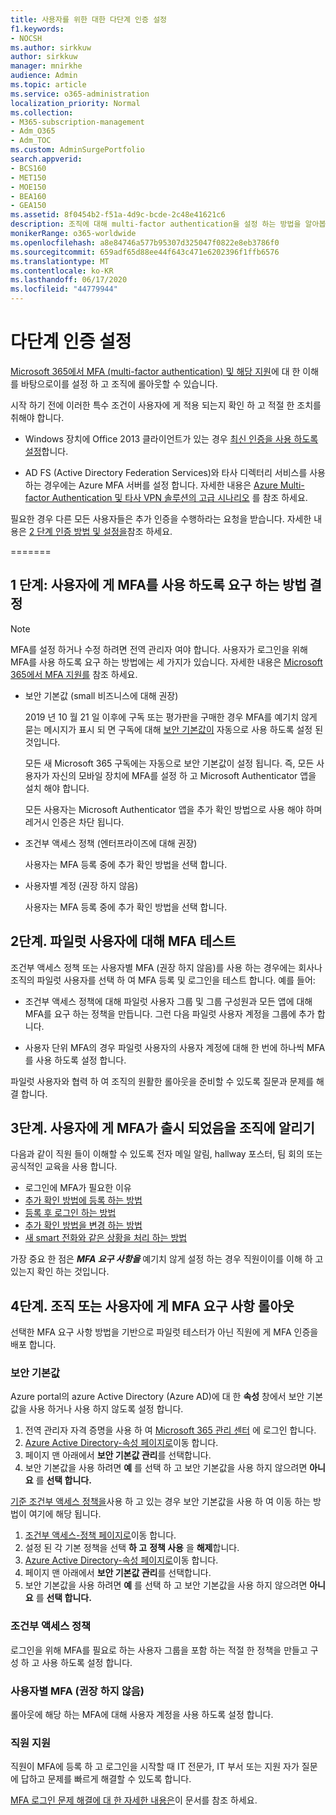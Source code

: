 ```yaml
---
title: 사용자를 위한 대한 다단계 인증 설정
f1.keywords:
- NOCSH
ms.author: sirkkuw
author: sirkkuw
manager: mnirkhe
audience: Admin
ms.topic: article
ms.service: o365-administration
localization_priority: Normal
ms.collection:
- M365-subscription-management
- Adm_O365
- Adm_TOC
ms.custom: AdminSurgePortfolio
search.appverid:
- BCS160
- MET150
- MOE150
- BEA160
- GEA150
ms.assetid: 8f0454b2-f51a-4d9c-bcde-2c48e41621c6
description: 조직에 대해 multi-factor authentication을 설정 하는 방법을 알아봅니다.
monikerRange: o365-worldwide
ms.openlocfilehash: a8e84746a577b95307d325047f0822e8eb3786f0
ms.sourcegitcommit: 659adf65d88ee44f643c471e6202396f1ffb6576
ms.translationtype: MT
ms.contentlocale: ko-KR
ms.lasthandoff: 06/17/2020
ms.locfileid: "44779944"
---
```

# <a name="set-up-multi-factor-authentication"></a>다단계 인증 설정
  
[Microsoft 365에서 MFA (multi-factor authentication) 및 해당 지원](multi-factor-authentication-microsoft-365.md)에 대 한 이해를 바탕으로이를 설정 하 고 조직에 롤아웃할 수 있습니다.

시작 하기 전에 이러한 특수 조건이 사용자에 게 적용 되는지 확인 하 고 적절 한 조치를 취해야 합니다.

- Windows 장치에 Office 2013 클라이언트가 있는 경우 [최신 인증을 사용 하도록 설정](https://docs.microsoft.com/microsoft-365/admin/security-and-compliance/enable-modern-authentication)합니다.

- AD FS (Active Directory Federation Services)와 타사 디렉터리 서비스를 사용 하는 경우에는 Azure MFA 서버를 설정 합니다. 자세한 내용은 [Azure Multi-factor Authentication 및 타사 VPN 솔루션의 고급 시나리오](https://docs.microsoft.com/azure/active-directory/authentication/howto-mfaserver-nps-vpn) 를 참조 하세요.


필요한 경우 다른 모든 사용자들은 추가 인증을 수행하라는 요청을 받습니다. 자세한 내용은 [2 단계 인증 방법 및 설정을](https://docs.microsoft.com/azure/active-directory/user-help/multi-factor-authentication-end-user-manage-settings#turn-on-two-factor-verification-prompts-on-a-trusted-device)참조 하세요.

=======
## <a name="step-1-decide-on-the-method-of-requiring-your-users-to-use-mfa"></a>1 단계: 사용자에 게 MFA를 사용 하도록 요구 하는 방법 결정

> [!NOTE]
> MFA를 설정 하거나 수정 하려면 전역 관리자 여야 합니다. 사용자가 로그인을 위해 MFA를 사용 하도록 요구 하는 방법에는 세 가지가 있습니다. 자세한 내용은 [Microsoft 365에서 MFA 지원를](multi-factor-authentication-microsoft-365.md) 참조 하세요.

- 보안 기본값 (small 비즈니스에 대해 권장)

  2019 년 10 월 21 일 이후에 구독 또는 평가판을 구매한 경우 MFA를 예기치 않게 묻는 메시지가 표시 되 면 구독에 대해 [보안 기본값이](https://docs.microsoft.com/azure/active-directory/fundamentals/concept-fundamentals-security-defaults) 자동으로 사용 하도록 설정 된 것입니다.
  
  모든 새 Microsoft 365 구독에는 자동으로 보안 기본값이 설정 됩니다. 즉, 모든 사용자가 자신의 모바일 장치에 MFA를 설정 하 고 Microsoft Authenticator 앱을 설치 해야 합니다.

  모든 사용자는 Microsoft Authenticator 앱을 추가 확인 방법으로 사용 해야 하며 레거시 인증은 차단 됩니다. 

- 조건부 액세스 정책 (엔터프라이즈에 대해 권장)

  사용자는 MFA 등록 중에 추가 확인 방법을 선택 합니다.

- 사용자별 계정 (권장 하지 않음)

  사용자는 MFA 등록 중에 추가 확인 방법을 선택 합니다.

## <a name="step-2-test-mfa-on-your-pilot-users"></a>2단계. 파일럿 사용자에 대해 MFA 테스트

조건부 액세스 정책 또는 사용자별 MFA (권장 하지 않음)를 사용 하는 경우에는 회사나 조직의 파일럿 사용자를 선택 하 여 MFA 등록 및 로그인을 테스트 합니다. 예를 들어:

- 조건부 액세스 정책에 대해 파일럿 사용자 그룹 및 그룹 구성원과 모든 앱에 대해 MFA를 요구 하는 정책을 만듭니다. 그런 다음 파일럿 사용자 계정을 그룹에 추가 합니다.

- 사용자 단위 MFA의 경우 파일럿 사용자의 사용자 계정에 대해 한 번에 하나씩 MFA를 사용 하도록 설정 합니다.

파일럿 사용자와 협력 하 여 조직의 원활한 롤아웃을 준비할 수 있도록 질문과 문제를 해결 합니다.

## <a name="step-3-inform-your-organization-that-mfa-is-coming"></a>3단계. 사용자에 게 MFA가 출시 되었음을 조직에 알리기

다음과 같이 직원 들이 이해할 수 있도록 전자 메일 알림, hallway 포스터, 팀 회의 또는 공식적인 교육을 사용 합니다.

- 로그인에 MFA가 필요한 이유
- [추가 확인 방법에 등록 하는 방법](https://support.microsoft.com/office/ace1d096-61e5-449b-a875-58eb3d74de14)
- [등록 후 로그인 하는 방법](https://support.microsoft.com/office/2b856342-170a-438e-9a4f-3c092394d3cb)
- [추가 확인 방법을 변경 하는 방법](https://support.microsoft.com/office/956ec8d0-7081-4518-a701-f8414cc20831)
- [새 smart 전화와 같은 상황을 처리 하는 방법](https://support.microsoft.com/office/6951be76-af50-49a4-847f-21391eaa59f2)

가장 중요 한 점은 ***MFA 요구 사항을*** 예기치 않게 설정 하는 경우 직원이이를 이해 하 고 있는지 확인 하는 것입니다.

## <a name="step-4-roll-out-the-mfa-requirement-to-your-organization-or-users"></a>4단계. 조직 또는 사용자에 게 MFA 요구 사항 롤아웃

선택한 MFA 요구 사항 방법을 기반으로 파일럿 테스터가 아닌 직원에 게 MFA 인증을 배포 합니다.

### <a name="security-defaults"></a>보안 기본값

Azure portal의 azure Active Directory (Azure AD)에 대 한 **속성** 창에서 보안 기본값을 사용 하거나 사용 하지 않도록 설정 합니다.

1.  전역 관리자 자격 증명을 사용 하 여 [Microsoft 365 관리 센터](https://admin.microsoft.com) 에 로그인 합니다.
2.  [Azure Active Directory-속성 페이지로](https://portal.azure.com/#blade/Microsoft_AAD_IAM/ActiveDirectoryMenuBlade/Properties)이동 합니다.
3.  페이지 맨 아래에서 **보안 기본값 관리**를 선택합니다.
4.  보안 기본값을 사용 하려면 **예** 를 선택 하 고 보안 기본값을 사용 하지 않으려면 **아니요** 를 **선택 합니다.**

[기준 조건부 액세스 정책을](https://docs.microsoft.com/azure/active-directory/conditional-access/concept-baseline-protection)사용 하 고 있는 경우 보안 기본값을 사용 하 여 이동 하는 방법이 여기에 해당 됩니다.

1.  [조건부 액세스-정책 페이지로](https://portal.azure.com/#blade/Microsoft_AAD_IAM/ConditionalAccessBlade/Policies)이동 합니다.
2.  설정 된 각 기본 정책을 선택 **하 고** **정책 사용** 을 **해제**합니다.
2.  [Azure Active Directory-속성 페이지로](https://portal.azure.com/#blade/Microsoft_AAD_IAM/ActiveDirectoryMenuBlade/Properties)이동 합니다.
4.  페이지 맨 아래에서 **보안 기본값 관리**를 선택합니다.
5.  보안 기본값을 사용 하려면 **예** 를 선택 하 고 보안 기본값을 사용 하지 않으려면 **아니요** 를 **선택 합니다.**

### <a name="conditional-access-policies"></a>조건부 액세스 정책

로그인을 위해 MFA를 필요로 하는 사용자 그룹을 포함 하는 적절 한 정책을 만들고 구성 하 고 사용 하도록 설정 합니다.

### <a name="per-user-mfa-not-recommended"></a>사용자별 MFA (권장 하지 않음)

롤아웃에 해당 하는 MFA에 대해 사용자 계정을 사용 하도록 설정 합니다.

### <a name="supporting-your-employees"></a>직원 지원

직원이 MFA에 등록 하 고 로그인을 시작할 때 IT 전문가, IT 부서 또는 지원 자가 질문에 답하고 문제를 빠르게 해결할 수 있도록 합니다.

[MFA 로그인 문제 해결에 대 한 자세한 내용은](https://support.microsoft.com/office/6951be76-af50-49a4-847f-21391eaa59f2)이 문서를 참조 하세요. 


